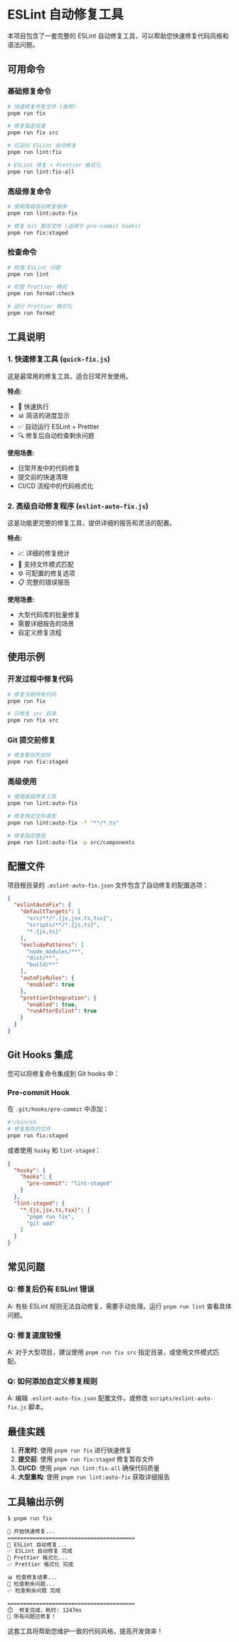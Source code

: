 # ESLint 自动修复工具

本项目包含了一套完整的 ESLint 自动修复工具，可以帮助您快速修复代码风格和语法问题。

## 可用命令

### 基础修复命令

```bash
# 快速修复所有文件 (推荐)
pnpm run fix

# 修复指定目录
pnpm run fix src

# 仅运行 ESLint 自动修复
pnpm run lint:fix

# ESLint 修复 + Prettier 格式化
pnpm run lint:fix-all
```

### 高级修复命令

```bash
# 使用高级自动修复程序
pnpm run lint:auto-fix

# 修复 Git 暂存文件 (适用于 pre-commit hooks)
pnpm run fix:staged
```

### 检查命令

```bash
# 检查 ESLint 问题
pnpm run lint

# 检查 Prettier 格式
pnpm run format:check

# 运行 Prettier 格式化
pnpm run format
```

## 工具说明

### 1. 快速修复工具 (`quick-fix.js`)

这是最常用的修复工具，适合日常开发使用。

**特点:**
- 🚀 快速执行
- 📊 简洁的进度显示
- ✅ 自动运行 ESLint + Prettier
- 🔍 修复后自动检查剩余问题

**使用场景:**
- 日常开发中的代码修复
- 提交前的快速清理
- CI/CD 流程中的代码格式化

### 2. 高级自动修复程序 (`eslint-auto-fix.js`)

这是功能更完整的修复工具，提供详细的报告和灵活的配置。

**特点:**
- 📈 详细的修复统计
- 🎯 支持文件模式匹配
- ⚙️ 可配置的修复选项
- 📋 完整的错误报告

**使用场景:**
- 大型代码库的批量修复
- 需要详细报告的场景
- 自定义修复流程

## 使用示例

### 开发过程中修复代码

```bash
# 修复当前所有代码
pnpm run fix

# 只修复 src 目录
pnpm run fix src
```

### Git 提交前修复

```bash
# 修复暂存的文件
pnpm run fix:staged
```

### 高级使用

```bash
# 使用高级修复工具
pnpm run lint:auto-fix

# 修复特定文件类型
pnpm run lint:auto-fix -f "**/*.ts"

# 修复指定路径
pnpm run lint:auto-fix -p src/components
```

## 配置文件

项目根目录的 `.eslint-auto-fix.json` 文件包含了自动修复的配置选项：

```json
{
  "eslintAutoFix": {
    "defaultTargets": [
      "src/**/*.{js,jsx,ts,tsx}",
      "scripts/**/*.{js,ts}",
      "*.{js,ts}"
    ],
    "excludePatterns": [
      "node_modules/**",
      "dist/**",
      "build/**"
    ],
    "autoFixRules": {
      "enabled": true
    },
    "prettierIntegration": {
      "enabled": true,
      "runAfterEslint": true
    }
  }
}
```

## Git Hooks 集成

您可以将修复命令集成到 Git hooks 中：

### Pre-commit Hook

在 `.git/hooks/pre-commit` 中添加：

```bash
#!/bin/sh
# 修复暂存的文件
pnpm run fix:staged
```

或者使用 `husky` 和 `lint-staged`：

```json
{
  "husky": {
    "hooks": {
      "pre-commit": "lint-staged"
    }
  },
  "lint-staged": {
    "*.{js,jsx,ts,tsx}": [
      "pnpm run fix",
      "git add"
    ]
  }
}
```

## 常见问题

### Q: 修复后仍有 ESLint 错误

A: 有些 ESLint 规则无法自动修复，需要手动处理。运行 `pnpm run lint` 查看具体问题。

### Q: 修复速度较慢

A: 对于大型项目，建议使用 `pnpm run fix src` 指定目录，或使用文件模式匹配。

### Q: 如何添加自定义修复规则

A: 编辑 `.eslint-auto-fix.json` 配置文件，或修改 `scripts/eslint-auto-fix.js` 脚本。

## 最佳实践

1. **开发时**: 使用 `pnpm run fix` 进行快速修复
2. **提交前**: 使用 `pnpm run fix:staged` 修复暂存文件
3. **CI/CD**: 使用 `pnpm run lint:fix-all` 确保代码质量
4. **大型重构**: 使用 `pnpm run lint:auto-fix` 获取详细报告

## 工具输出示例

```bash
$ pnpm run fix

🚀 开始快速修复...
========================================
🔧 ESLint 自动修复...
✅ ESLint 自动修复 完成
🔧 Prettier 格式化...
✅ Prettier 格式化 完成

📊 检查修复结果...
🔧 检查剩余问题...
✅ 检查剩余问题 完成

========================================
⏱️  修复完成，耗时: 1247ms
🎉 所有问题已修复！
```

这套工具将帮助您维护一致的代码风格，提高开发效率！